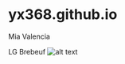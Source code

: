 # yx368.github.io
Mia Valencia

LG Brebeuf
![alt text](https://www.google.com/url?sa=i&url=https%3A%2F%2Fwww.pinterest.com%2Fpin%2F306174474643179902%2F&psig=AOvVaw0A7dDN0DRFGELUvzJfvKic&ust=1673655422911000&source=images&cd=vfe&ved=0CBAQjRxqFwoTCKjXpfaiw_wCFQAAAAAdAAAAABAD.jpg)
